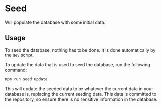 # Seed

Will populate the database with some initial data.

## Usage

To seed the database, nothing has to be done. It is done automatically by the
`dev` script.

To update the data that is used to seed the database, run the following command:

```bash
npm run seed:update
```

This will update the seeded data to be whatever the current data in your
database is, replacing the current seeding data. This data is committed to the
repository, so ensure there is no sensitive information in the database.
